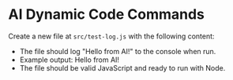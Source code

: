 # AI Dynamic Code Commands

Create a new file at `src/test-log.js` with the following content:
- The file should log "Hello from AI!" to the console when run.
- Example output: Hello from AI!
- The file should be valid JavaScript and ready to run with Node.
